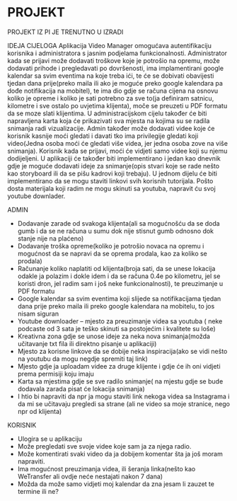 # PROJEKT
PROJEKT IZ PI JE TRENUTNO U IZRADI 


IDEJA CIJELOGA 
Aplikacija Video Manager omogućava autentifikaciju korisnika i administratora s jasnim podjelama funkcionalnosti. Administrator kada se prijavi može dodavati troškove koje je potrošio na opremu, može dodavati prihode i pregledavati po dovršenosti, ima implamentirani google kalendar sa svim eventima na koje treba ići, te će se dobivati obavijesti tjedan dana prije(preko maila ili ako je moguće preko google kalendara pa dođe notifikacija na mobitel), te ima dio gdje se računa cijena na osnovu koliko je opreme i koliko je sati potrebno za sve to(ja definiram satnicu, kilometre i sve ostalo po uvjetima klijenta), moče se preuzeti u PDF formatu da se moze slati klijentima. U administracijskom cijelu također će biti napravljena karta koja će prikazivati sva mjesta na kojima su se radila snimanja radi vizualizacije. Admin također može dodavati videe koje će korisnik kasnije moći gledati i davati tko ima privilegije gledati koji video(Jedna osoba moći će gledati više videa, jer jedna osoba zove na više snimanja). Korisnik kada se prijavi, moći će vidjeti samo videe koji su njemu dodijeljeni. U aplikaciji će također biti implementirano i jedan kao dnevnik gdje je moguće dodavati ideje za snimanje(opis stvari koje se rade nešto kao storyboard ili da se pišu kadrovi koji trebaju). U jednom dijelu će biti implementirano da se mogu staviti linkovi svih korisnih tutorijala. Pošto dosta materijala koji radim ne mogu skinuti sa youtuba, napravit ću svoj youtube downlader.  

ADMIN
-	Dodavanje zarade od svakoga klijenta(ali sa mogućnošću da se doda gumb i da se ne računa u sumu dok nije stisnut gumb odnosno dok stanje nije na plaćeno)
-	Dodavanje troška opreme(koliko je potrošio novaca na opremu i mogućnost da se napravi da se oprema prodala, kao za koliko se prodala) 
-	Računanje koliko naplatiti od klijenta(broja sati, da se unese lokacija odakle ja polazim i dokle idem i da se računa 0.4e po kilometru, jel se koristi dron, jel radim sam i još neke funkcionalnosti), te preuzimanje u PDF formatu
-	Google kalendar sa svim eventima koji slijede sa notifikacijama tjedan dana prije preko maila ili preko google kalendara na mobitelu, to jos nisam siguran 
-	Youtube downloader – mjesto za preuzimanje videa sa youtuba ( neke podcaste od 3 sata je teško skinuti sa postojećim i kvalitete su loše) 
-	Kreativna zona gdje se unose ideje za neka nova snimanja(možda učitavanje txt fila ili direktno pisanje u aplikaciji) 
-	Mjesto za korisne linkove da se dobije neka inspiracija(ako se vidi nešto na youtubu da mogu negdje spremiti taj link)
-	Mjesto gdje ja uploadam videe za druge klijente i gdje će ih oni vidjeti prema permisiji koju imaju
-	Karta sa mjestima gdje se sve radilo snimanje( na mjestu gdje se bude dodavala zarada pisat će lokacija snimanja) 
-	I htio bi napraviti da npr ja mogu staviti link nekoga videa sa Instagrama i da mi se učitavaju pregledi sa strane (ali ne video sa moje stranice, nego npr od klijenta)

KORISNIK 
-	Ulogira se u aplikaciju 
-	Može pregledati sve svoje videe koje sam ja za njega radio. 
-	Može komentirati svaki video da ja dobijem komentar šta ja još moram napraviti. 
-	Ima mogućnost preuzimanja videa, ili šeranja linka(nešto kao WeTransfer ali ovdje neće nestajati nakon 7 dana) 
-	Možda da može samo vidjeti moj kalendar da zna jesam li zauzet te termine ili ne?
